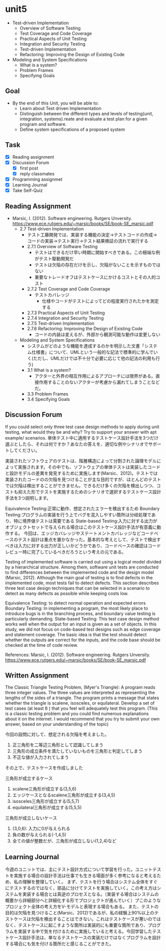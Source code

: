 # unit5

- Test-driven Implementation
  - Overview of Software Testing
  - Test Coverage and Code Coverage
  - Practical Aspects of Unit Testing
  - Integration and Security Testing
  - Test-driven Implementation
  - Refactoring: Improving the Design of Existing Code
- Modeling and System Specifications
  - What is a system?
  - Problem Frames
  - Specifying Goals

## Goal

- By the end of this Unit, you will be able to:
  - Learn about Test driven Implementation
  - Distinguish between the different types and levels of testing(unit, integration, systems).reate and evaluate a test plan for a given program and software.
  - Define system specifications of a proposed system

## Task

- [x] Reading assignment
- [x] Discussion Forum
  - [x] first post
  - [x] reply classmates
- [x] Programming assignmet
- [x] Learning Journal
- [x] Take Self-Quiz

## Reading Assignment

- Marsic, I. (2012). Software engineering. Rutgers Unversity. <https://www.ece.rutgers.edu/~marsic/books/SE/book-SE_marsic.pdf>
  - 2.7 Test-driven Implementation
    - テスト工藤開発では、実装する機能の決定→テストコードの作成→コードの実装→テスト実行→テスト結果検証の流れで実行する
    - 2.7.1  Overview of Software Testing
      - テストはできるだけ早い時期に開始すべきである。この極端な例がテスト駆動開発だ
      - テストは欠陥の存在だけを示し、欠陥がないことを示すものではない
      - 重要なトレードオフはテストケースにかけるコストとその人的コスト
    - 2.7.2  Test Coverage and Code Coverage
      - テストカバレッジ
        - 仕様やコードがテストによってどの程度実行されたかを測定する
    - 2.7.3  Practical Aspects of Unit Testing
    - 2.7.4  Integration and Security Testing
    - 2.7.5  Test-driven Implementation
    - 2.7.6  Refactoring: Improving the Design of Existing Code
      - コードの内装は変えるが、外部から観測可能な動作は変更しない
  - Modeling and System Specifications
    - システムがどのような機能を達成するのかを明示した文書「システム仕様書」について、UMLという一般的な記法で標準的に学んでいく(ただし、UMLだけでは不十分で必要に応じて他の記法の利用も行う)
    - 3.1 What is a system?
      - アクターと外界の相互作用によるアプローチには限界がある。直接作用することのないアクターが考慮から漏れてしまうことなどだ。
    - 3.3  Problem Frames
    - 3.4  Specifying Goals

## Discussion Forum

If you could select only three test case design methods to apply during unit testing, what would they be and why? Try to support your answer with apt example/ scenarios.
単体テスト中に適用するテストケース設計手法を3つだけ選ぶとしたら、それは何ですか？あなたの答えを、適切な例やシナリオでサポートしてください。

実装されたソフトウェアのテストは、階層構造によって分割された論理モデルによって実施されます。その中でも、ソフトウェアの単体テストは実装したコードと設計モデルの差異を発見するために実施します(Marsic、2012)。テストでは実装されたコードのの欠陥を見つけることが主な目的ですが、ほとんどのテストでは欠陥は検出することができません。できるだけ多くの欠陥を検出しつつ、コストも抑えた形でテストを実施するためのシナリオで選択するテストケース設計手法を3つ説明します。

Equivalence Testing:正常に動作、想定されたエラーを検出するため
Boundary Testing:プログラムの実装を行う上でバグを混入しやすい箇所は分岐処理であり、特に境界値テストは需要である
State-based Testing:入力に対する出力がオブジェクトセットで与えられる場合はこのテストケース設計手法が有意義に動作する。
今回は、エッジカバレッジやステートメントカバレッジなどコードベースのテスト設計は重点を置かなかった。基本的な考えとして、テストで検出すべきは入力に対する出力が正しいかどうかであり、コードベースの確認はコードレビュー時に完了しているべきだろうという考えの元である。

Testing of implemented software is carried out using a logical model divided by a hierarchical structure. Among them, software unit tests are conducted to find differences between the implemented code and the design model (Marsic, 2012). Although the main goal of testing is to find defects in the implemented code, most tests fail to detect defects. This section describes three test case design techniques that can be selected in a scenario to detect as many defects as possible while keeping costs low.

Equivalence Testing: to detect normal operation and expected errors
Boundary Testing: In implementing a program, the most likely place to introduce bugs is in the branching process, and boundary value testing is particularly demanding.
State-based Testing: This test case design method works well when the output for an input is given as a set of objects.
In this study, we did not focus on code-based test designs such as edge coverage and statement coverage. The basic idea is that the test should detect whether the outputs are correct for the inputs, and the code base should be checked at the time of code review.

References:
Marsic, I. (2012). Software engineering. Rutgers Unversity. <https://www.ece.rutgers.edu/~marsic/books/SE/book-SE_marsic.pdf>

## Written Assignment

The Classic Triangle Testing Problem, (Myer's Triangle): A program reads three integer values. The three values are interpreted as representing the lengths of the sides of a triangle. The program prints a message that states whether the triangle is scalene, isosceles, or equilateral. Develop a set of test cases (at least 6 ) that you feel will adequately test this program. (This is a classic testing problem and you could find numerous explanations about it on the internet. I would recommend that you try to submit your own answer, based on your understanding of the topic)

今回の設問に対して、想定される欠陥を考えました。

1. 正三角形を二等辺三角形として認識してしまう
2. 三角形の成立条件を満たしていないものを三角形と判定してしまう
3. 不正な値が入力されてしまう

その上で、テストケースを作成しました

三角形が成立するケース

1. scalene三角形が成立する(3,5,6)
2. エッジケースとなるscalene三角形が成立する(3,4,5)
1. isosceles三角形が成立する(5,5,7)
2. equilateral三角形が成立する(5,5,5)

三角形が成立しないケース

1. (3,0,6): 入力に0が与えられる
2. 負の数が与えられる(-1,4,5)
3. 全ての値が整数だが、三角形が成立しない(1,2,4)など

## Learning Journal

今週のユニットでは、主にテスト設計方式について学習を行った。ユニットテストを実施する場合の設計手法は仕事でも生きる場面が多く参考になると考えるため、私の理解を整理していく。
まず、テストを行う場合はシステム全体をすぐにテストするのではなく、部品に分けてテストを実施していく。この考え方はシステムを実装する場合とは真逆のプロセスとなる。（実装する場合はシステムの概要から詳細部分へと詳細化する形でプロジェクトが進んでいく）プこのようなプロジェクト全体の考え方をV-モデルと表現する場合もある。
また、テストの目的は欠陥を見つけること(Marsic、2012)であるが、私の経験上90%以上のテストケースは欠陥を検出することはできない。これはテストケースが悪いのではなく、テストケースに起こすような箇所は実装的にも重要な箇所であり、プログラムを実装する中で気を付けるために実施していると考える。今回学習したテストケース設計手法は、単なるテストケースの実装だけではなくプログラムを設計する場合にも気を付ける箇所だと感じることができた。
